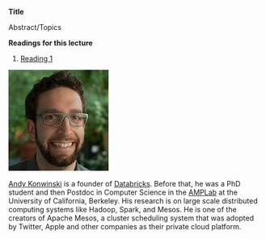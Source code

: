 <div class="abstract">   

<strong>Title</strong>
<p align="justify">Abstract/Topics</p>  
<strong>Readings for this lecture</strong>  
<ol>
<li>
<a href=""> Reading 1 </a>
</li>
</ol>
</div>

![Andy Konwinski](/assets/img/Andy_konwinski.png)  

[Andy Konwinski](http://andykonwinski.com) is a founder of [Databricks](https://databricks.com). Before that, he was a PhD student and then Postdoc in Computer Science in the [AMPLab](https://amplab.cs.berkeley.edu) at the University of California, Berkeley. His research  is on large scale distributed computing systems like Hadoop, Spark, and Mesos. He is one of the creators of Apache Mesos, a cluster scheduling system that was adopted by Twitter, Apple and other companies as their private cloud platform.